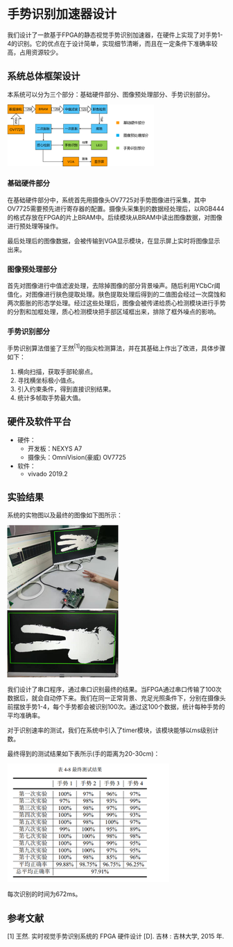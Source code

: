 # 手势识别加速器设计

我们设计了一款基于FPGA的静态视觉手势识别加速器，在硬件上实现了对手势1-4的识别。它的优点在于设计简单，实现细节清晰，而且在一定条件下准确率较高，占用资源较少。

## 系统总体框架设计

本系统可以分为三个部分：基础硬件部分、图像预处理部分、手势识别部分。

<img src="README.assets/图片1.png" alt="图片1" style="zoom: 33%;" />

### 基础硬件部分

在基础硬件部分中，系统首先用摄像头OV7725对手势图像进行采集，其中OV7725需要预先进行寄存器的配置。摄像头采集到的数据经处理后，以RGB444的格式存放在FPGA的片上BRAM中。后续模块从BRAM中读出图像数据，对图像进行预处理等操作。

最后处理后的图像数据，会被传输到VGA显示模块，在显示屏上实时将图像显示出来。

### 图像预处理部分

首先对图像进行中值滤波处理，去除掉图像的部分背景噪声。随后利用YCbCr阈值化，对图像进行肤色提取处理。肤色提取处理后得到的二值图会经过一次腐蚀和两次膨胀的形态学处理。经过这些处理后，图像会被传递给质心检测模块进行手势的分割和加框处理，质心检测模块把手部区域框出来，排除了框外噪点的影响。

### 手势识别部分

手势识别算法借鉴了王然<sup>[1]</sup>的指尖检测算法，并在其基础上作出了改进，具体步骤如下：

1. 横向扫描，获取手部轮廓点。
2. 寻找横坐标极小值点。
3. 引入约束条件，得到直接识别结果。
4. 统计多帧取手势最大值。

## 硬件及软件平台

- 硬件：
  - 开发板：NEXYS A7
  - 摄像头：OmniVision(豪威) OV7725
- 软件：
  - vivado 2019.2

## 实验结果

系统的实物图以及最终的图像如下图所示：

<img src="README.assets/fig2.3.jpg" alt="fig2.3" style="zoom: 25%;" />

<img src="README.assets/fig4.1b.jpg" alt="fig4.1b" style="zoom: 25%;" />

我们设计了串口程序，通过串口识别最终的结果。当FPGA通过串口传输了100次数据后，就会自动停下来。我们在同一正常背景、充足光照条件下，分别在摄像头前摆放手势1-4，每个手势都会被识别100次。通过这100个数据，统计每种手势的平均准确率。

对于识别速率的测试，我们在系统中引入了timer模块，该模块能够以ms级别计数。

最终得到的测试结果如下表所示(手的距离为20-30cm)：

<img src="README.assets/image-20220629164406096.png" alt="image-20220629164406096" style="zoom: 67%;" />

每次识别的时间为672ms。

## 参考文献

[1]	王然. 实时视觉手势识别系统的 FPGA 硬件设计 [D]. 吉林 : 吉林大学, 2015 年.  